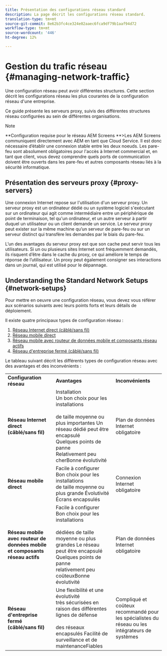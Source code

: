 ```yaml
---
title: Présentation des configurations réseau standard
description: La page décrit les configurations réseau standard.
translation-type: tm+mt
source-git-commit: 8e62b3fc4ce324e02aaec6fca9df79b1aaf94d72
workflow-type: tm+mt
source-wordcount: '446'
ht-degree: 12%

---
```



# Gestion du trafic réseau {#managing-network-traffic}

Une configuration réseau peut avoir différentes structures. Cette section décrit les configurations réseau les plus courantes de la configuration réseau d&#39;une entreprise.

Ce guide présente les serveurs proxy, suivis des différentes structures réseau configurées au sein de différentes organisations.

>[!NOTE]
>**Configuration requise pour le réseau AEM Screens **>Les AEM Screens communiquent directement avec AEM en tant que Cloud Service. Il est donc nécessaire d’établir une connexion stable entre les deux noeuds. Les pare-feu sont absolument obligatoires pour l&#39;accès à Internet commercial et, en tant que client, vous devez comprendre quels ports de communication doivent être ouverts dans les pare-feu et autres composants réseau liés à la sécurité informatique.

## Présentation des serveurs proxy {#proxy-servers}

Une connexion Internet repose sur l&#39;utilisation d&#39;un serveur proxy. Un serveur proxy est un ordinateur dédié ou un système logiciel s&#39;exécutant sur un ordinateur qui agit comme intermédiaire entre un périphérique de point de terminaison, tel qu&#39;un ordinateur, et un autre serveur à partir duquel un utilisateur ou un client demande un service. Le serveur proxy peut exister sur la même machine qu’un serveur de pare-feu ou sur un serveur distinct qui transfère les demandes par le biais du pare-feu.

L’un des avantages du serveur proxy est que son cache peut servir tous les utilisateurs. Si un ou plusieurs sites Internet sont fréquemment demandés, ils risquent d’être dans le cache du proxy, ce qui améliore le temps de réponse de l’utilisateur. Un proxy peut également consigner ses interactions dans un journal, qui est utilisé pour le dépannage.

## Understanding the Standard Network Setups {#network-setups}

Pour mettre en oeuvre une configuration réseau, vous devez vous référer aux scénarios suivants avec leurs points forts et leurs détails de déploiement.

Il existe quatre principaux types de configuration réseau :

1. [Réseau Internet direct (câblé/sans fil)](/help/using/direct-internet-network.md)
1. [Réseau mobile direct](/help/using/mobile-network.md)
1. [Réseau mobile avec routeur de données mobile et composants réseau actifs](/help/using/mobile-network-router.md)
1. [Réseau d&#39;entreprise fermé (câblé/sans fil)](/help/using/enclosed-corporate-network.md)

Le tableau suivant décrit les différents types de configuration réseau avec des avantages et des inconvénients :

<table>
 <tbody>
  <tr>
   <td><strong>Configuration réseau</strong></td>
   <td><strong>Avantages</strong></td>
   <td><strong>Inconvénients</strong></td>
  </tr>
  <tr>
   <td><strong>Réseau Internet direct (câblé/sans fil)</strong></td>
   <td>Installation<br>Un bon choix pour les installations<br><br>de taille moyenne ou plus importantes Un réseau dédié peut être encapsulé<br>Quelques points de panne<br>Relativement peu cherBonne évolutivité</td>
   <td>Plan de données Internet obligatoire </td>
  </tr>
    <tr>
   <td><strong>Réseau mobile direct</strong></td>
   <td>Facile à configurer<br>Bon choix pour les installations<br>de taille moyenne ou plus grande Évolutivité<br>Écrans encapsulés
</td>
   <td>Connexion Internet obligatoire</td>
  </tr>
    <tr>
<tr>
   <td><strong>Réseau mobile avec routeur de données mobile et composants réseau actifs</strong></td>
   <td>Facile à configurer<br>Bon choix pour les installations<br><br>dédiées de taille moyenne ou plus grandes Le réseau peut être encapsulé<br>Quelques points de panne<br>relativement peu coûteuxBonne évolutivité</br></td>
   <td>Plan de données Internet obligatoire</td>
  </tr>
    <tr>

<td><strong>Réseau d'entreprise fermé (câblé/sans fil)</strong></td>
   <td>Une flexibilité et une évolutivité<br>très sécurisées en raison des différentes lignes de défense<br><br>des réseaux<br>encapsulés Facilité de surveillance et de maintenanceFiables</td>
   <td>Compliqué et coûteux<br>recommandé pour les spécialistes du réseau ou les intégrateurs de systèmes</td>
  </tr>
  </tr>
 </tbody>
</table>


